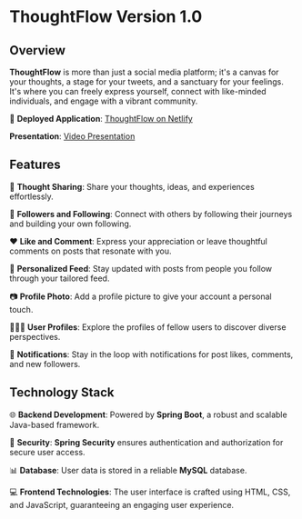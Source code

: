 # ThoughtFlow Version 1.0

## Overview

**ThoughtFlow** is more than just a social media platform; it's a canvas for your thoughts, a stage for your tweets, and a sanctuary for your feelings. It's where you can freely express yourself, connect with like-minded individuals, and engage with a vibrant community.

🚀 **Deployed Application**: [ThoughtFlow on Netlify](https://thoughtflow.netlify.app/)

  **Presentation**: [Video Presentation](https://www.linkedin.com/posts/developerraj_happylearning-activity-7121161398465835011-K41I?utm_source=share&utm_medium=member_desktop)

## Features

📝 **Thought Sharing**: Share your thoughts, ideas, and experiences effortlessly.

👥 **Followers and Following**: Connect with others by following their journeys and building your own following.

❤️ **Like and Comment**: Express your appreciation or leave thoughtful comments on posts that resonate with you.

📰 **Personalized Feed**: Stay updated with posts from people you follow through your tailored feed.

📷 **Profile Photo**: Add a profile picture to give your account a personal touch.

🧑‍🤝‍🧑 **User Profiles**: Explore the profiles of fellow users to discover diverse perspectives.

🔔 **Notifications**: Stay in the loop with notifications for post likes, comments, and new followers.

## Technology Stack

🌐 **Backend Development**: Powered by **Spring Boot**, a robust and scalable Java-based framework.

🔐 **Security**: **Spring Security** ensures authentication and authorization for secure user access.

📊 **Database**: User data is stored in a reliable **MySQL** database.

💻 **Frontend Technologies**: The user interface is crafted using HTML, CSS, and JavaScript, guaranteeing an engaging user experience.
